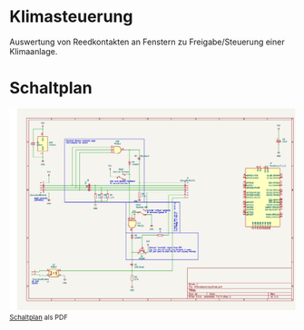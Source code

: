# Klimasteuerung
Auswertung von Reedkontakten an Fenstern zu Freigabe/Steuerung einer Klimaanlage.

# Schaltplan
![Schaltplan](./docs/Schaltplan.jpg)
<small>[Schaltplan](./v2/Schaltplan.pdf) als PDF</small>